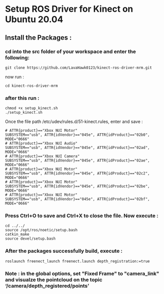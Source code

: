 # Setup ROS Driver for Kinect on Ubuntu 20.04
## Install the Packages : 

### cd into the src folder of your workspace and enter the following:

```
git clone https://github.com/LavaHawk0123/kinect-ros-driver-mrm.git
```

now run : 

```
cd kinect-ros-driver-mrm
```
### after this run : 


```
chmod +x setup_kinect.sh
./setup_kinect.sh
```

Once the file path /etc/udev/rules.d/51-kinect.rules, enter and save : 

```
# ATTR{product}=="Xbox NUI Motor"
SUBSYSTEM=="usb", ATTR{idVendor}=="045e", ATTR{idProduct}=="02b0", MODE="0666"
# ATTR{product}=="Xbox NUI Audio"
SUBSYSTEM=="usb", ATTR{idVendor}=="045e", ATTR{idProduct}=="02ad", MODE="0666"
# ATTR{product}=="Xbox NUI Camera"
SUBSYSTEM=="usb", ATTR{idVendor}=="045e", ATTR{idProduct}=="02ae", MODE="0666"
# ATTR{product}=="Xbox NUI Motor"
SUBSYSTEM=="usb", ATTR{idVendor}=="045e", ATTR{idProduct}=="02c2", MODE="0666"
# ATTR{product}=="Xbox NUI Motor"
SUBSYSTEM=="usb", ATTR{idVendor}=="045e", ATTR{idProduct}=="02be", MODE="0666"
# ATTR{product}=="Xbox NUI Motor"
SUBSYSTEM=="usb", ATTR{idVendor}=="045e", ATTR{idProduct}=="02bf", MODE="0666"
```

### Press Ctrl+O to save and Ctrl+X to close the file. Now execute : 

```
cd ../../
source /opt/ros/noetic/setup.bash
catkin_make
source devel/setup.bash
```

### After the packages successfully build, execute : 

```
roslaunch freenect_launch freenect.launch depth_registration:=true
```
### Note : in the global options, set "Fixed Frame" to "camera_link" and visualze the pointcloud on the topic ‘/camera/depth_registered/points’
